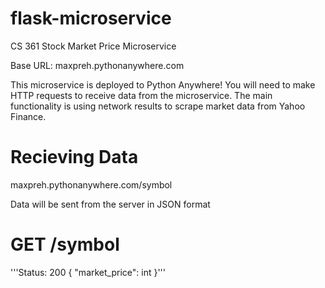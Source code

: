 # flask-microservice
CS 361 Stock Market Price Microservice

Base URL: maxpreh.pythonanywhere.com

This microservice is deployed to Python Anywhere! You will need to make HTTP requests to receive data from the microservice. The main functionality is using network results to scrape market data from Yahoo Finance.

# Recieving Data

maxpreh.pythonanywhere.com/symbol

Data will be sent from the server in JSON format

# GET /symbol

'''Status: 200
{
    "market_price": int
}'''
